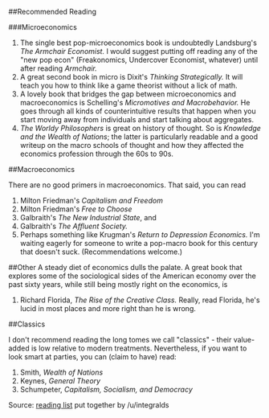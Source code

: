
##Recommended Reading

###Microeconomics

1. The single best pop-microeconomics book is undoubtedly Landsburg's *The Armchair Economist.* I would suggest putting off reading any of the "new pop econ" (Freakonomics, Undercover Economist, whatever) until after reading *Armchair.*
2. A great second book in micro is Dixit's *Thinking Strategically.* It will teach you how to think like a game theorist without a lick of math.
3. A lovely book that bridges the gap between microeconomics and macroeconomics is Schelling's *Micromotives and Macrobehavior.*  He goes through all kinds of counterintuitive results that happen when you start moving away from individuals and start talking about aggregates.
4. *The Worldy Philosophers* is great on history of thought. So is *Knowledge and the Wealth of Nations*; the latter is particularly readable and a good writeup on the macro schools of thought and how they affected the economics profession through the 60s to 90s.

##Macroeconomics

There are no good primers in macroeconomics. That said, you can read

1. Milton Friedman's *Capitalism and Freedom* 
2. Milton Friedman's *Free to Choose*
3. Galbraith's *The New Industrial State*, and
4. Galbraith's *The Affluent Society.*
5. Perhaps something like Krugman's *Return to Depression Economics.* I'm waiting eagerly for someone to write a pop-macro book for this century that doesn't suck. (Recommendations welcome.)

##Other
A steady diet of economics dulls the palate. A great book that explores some of the sociological sides of the American economy over the past sixty years, while still being mostly right on the economics, is

1. Richard Florida, *The Rise of the Creative Class.* Really, read Florida, he's lucid in most places and more right than he is wrong.

##Classics

I don't recommend reading the long tomes we call "classics" - their value-added is low relative to modern treatments. Nevertheless, if you want to look smart at parties, you can (claim to have) read:

1. Smith, *Wealth of Nations*
2. Keynes, *General Theory*
3. Schumpeter, *Capitalism, Socialism, and Democracy*

Source: [reading list](http://www.reddit.com/r/AskSocialScience/comments/1gbsaj/which_books_on_economics_should_i_read/caizyz9) put together by /u/integralds 
